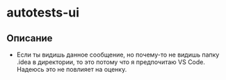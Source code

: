 # autotests-ui
## Описание
- Если ты видишь данное сообщение, но почему-то не видишь папку .idea в директории, то это потому что я предпочитаю VS Code. Надеюсь это не повлияет на оценку.  
